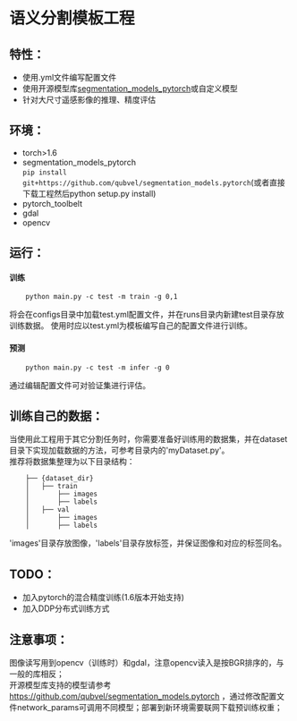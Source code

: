 # 语义分割模板工程

## 特性：
- 使用.yml文件编写配置文件
- 使用开源模型库[segmentation_models_pytorch](https://github.com/qubvel/segmentation_models.pytorch)或自定义模型
- 针对大尺寸遥感影像的推理、精度评估  

## 环境：
- torch>1.6
- segmentation_models_pytorch  
    `pip install git+https://github.com/qubvel/segmentation_models.pytorch`(或者直接下载工程然后python setup.py install)
- pytorch_toolbelt
- gdal
- opencv  

## 运行：
#### 训练
```shell
    python main.py -c test -m train -g 0,1
```
将会在configs目录中加载test.yml配置文件，并在runs目录内新建test目录存放训练数据。
使用时应以test.yml为模板编写自己的配置文件进行训练。
#### 预测
```shell
    python main.py -c test -m infer -g 0
```
通过编辑配置文件可对验证集进行评估。  

## 训练自己的数据：
当使用此工程用于其它分割任务时，你需要准备好训练用的数据集，并在dataset目录下实现加载数据的方法，可参考目录内的'myDataset.py'。  
推荐将数据集整理为以下目录结构：
```shell
    ├── {dataset_dir}
    │   ├── train
    │       ├── images
    │       ├── labels
    │   ├── val
    │       ├── images
    │       ├── labels
```
'images'目录存放图像，'labels'目录存放标签，并保证图像和对应的标签同名。  

## TODO：
- 加入pytorch的混合精度训练(1.6版本开始支持)
- 加入DDP分布式训练方式  

## 注意事项：
图像读写用到opencv（训练时）和gdal，注意opencv读入是按BGR排序的，与一般的库相反；  
开源模型库支持的模型请参考 https://github.com/qubvel/segmentation_models.pytorch ，通过修改配置文件network_params可调用不同模型；部署到新环境需要联网下载预训练权重；  
